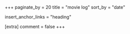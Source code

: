 +++
paginate_by = 20
title = "movie log"
sort_by = "date"

insert_anchor_links = "heading"

[extra]
comment = false
+++
